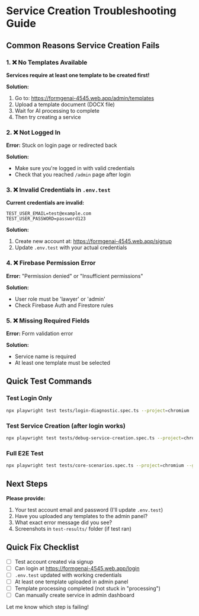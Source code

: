 # Service Creation Troubleshooting Guide

## Common Reasons Service Creation Fails

### 1. ❌ No Templates Available
**Services require at least one template to be created first!**

**Solution:**
1. Go to: https://formgenai-4545.web.app/admin/templates
2. Upload a template document (DOCX file)
3. Wait for AI processing to complete
4. Then try creating a service

### 2. ❌ Not Logged In
**Error:** Stuck on login page or redirected back

**Solution:**
- Make sure you're logged in with valid credentials
- Check that you reached `/admin` page after login

### 3. ❌ Invalid Credentials in `.env.test`
**Current credentials are invalid:**
```
TEST_USER_EMAIL=test@example.com
TEST_USER_PASSWORD=password123
```

**Solution:**
1. Create new account at: https://formgenai-4545.web.app/signup
2. Update `.env.test` with your actual credentials

### 4. ❌ Firebase Permission Error
**Error:** "Permission denied" or "Insufficient permissions"

**Solution:**
- User role must be 'lawyer' or 'admin'
- Check Firebase Auth and Firestore rules

### 5. ❌ Missing Required Fields
**Error:** Form validation error

**Solution:**
- Service name is required
- At least one template must be selected

## Quick Test Commands

### Test Login Only
```bash
npx playwright test tests/login-diagnostic.spec.ts --project=chromium
```

### Test Service Creation (after login works)
```bash
npx playwright test tests/debug-service-creation.spec.ts --project=chromium
```

### Full E2E Test
```bash
npx playwright test tests/core-scenarios.spec.ts --project=chromium --grep "COMPLETE WORKFLOW"
```

## Next Steps

**Please provide:**
1. Your test account email and password (I'll update `.env.test`)
2. Have you uploaded any templates to the admin panel?
3. What exact error message did you see?
4. Screenshots in `test-results/` folder (if test ran)

## Quick Fix Checklist

- [ ] Test account created via signup
- [ ] Can login at https://formgenai-4545.web.app/login
- [ ] `.env.test` updated with working credentials
- [ ] At least one template uploaded in admin panel
- [ ] Template processing completed (not stuck in "processing")
- [ ] Can manually create service in admin dashboard

Let me know which step is failing!
